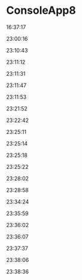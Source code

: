 # ConsoleApp8

16:37:17


23:00:16


23:10:43


23:11:12


23:11:31


23:11:47


23:11:53


23:21:52


23:22:42


23:25:11


23:25:14


23:25:18


23:25:22


23:28:02


23:28:58


23:34:24


23:35:59


23:36:02


23:36:07


23:37:37


23:38:06


23:38:36


